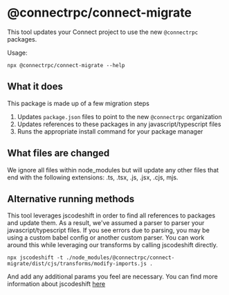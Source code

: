 # @connectrpc/connect-migrate

This tool updates your Connect project to use the new `@connectrpc` packages.

Usage:

```shell
npx @connectrpc/connect-migrate --help
```

## What it does

This package is made up of a few migration steps

1. Updates `package.json` files to point to the new `@connectrpc` organization
1. Updates references to these packages in any javascript/typescript files
1. Runs the appropriate install command for your package manager

## What files are changed

We ignore all files within node_modules but will update any other files that end with the following extensions: .ts, .tsx, .js, .jsx, .cjs, mjs.

## Alternative running methods

This tool leverages jscodeshift in order to find all references to packages and update them. As a result, we've assumed a parser to parser your javascript/typescript files. If you see errors due to parsing,
you may be using a custom babel config or another custom parser. You can work around this while leveraging
our transforms by calling jscodeshift directly.

```shell
npx jscodeshift -t ./node_modules/@connectrpc/connect-migrate/dist/cjs/transforms/modify-imports.js .
```

And add any additional params you feel are necessary. You can find more information about jscodeshift [here](https://github.com/facebook/jscodeshift/blob/main/README.md#usage-cli)
